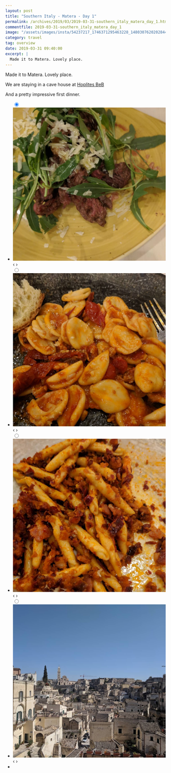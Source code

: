```yaml
---
layout: post
title: "Southern Italy - Matera - Day 1"
permalink: /archives/2019/03/2019-03-31-southern_italy_matera_day_1.html
commentfile: 2019-03-31-southern_italy_matera_day_1
image: "/assets/images/insta/54237217_1746371295463228_1480307620202844726_n_18051276190012340.jpg"
category: travel
tag: overview
date: 2019-03-31 09:40:00
excerpt: |
  Made it to Matera. Lovely place.
---
```


Made it to Matera. Lovely place.

We are staying in a cave house at [Hoplites BeB](https://maps.app.goo.gl/aUFvqrui5JaWcBJY8)

And a pretty impressive first dinner.

<ul class="slides">
    <input type="radio" name="radio-btn" id="img-1" checked="checked" />
    <li class="slide-container">
        <div class="slide">
          <a href="/assets/images/2019/56271620_2278914829013234_1582036086842277741_n_17973898510241557.jpg"><img src="/assets/images/2019/56271620_2278914829013234_1582036086842277741_n_17973898510241557.jpg" /></a>
        </div>			
    	<div class="nav">
      	     <label for="img-4" class="prev">&#x2039;</label>
      	     <label for="img-2" class="next">&#x203a;</label>
    	 </div>
    </li>    <input type="radio" name="radio-btn" id="img-2"  />
    <li class="slide-container">
        <div class="slide">
          <a href="/assets/images/2019/56218117_1985648755076776_7787123455005559408_n_17879446570322842.jpg"><img src="/assets/images/2019/56218117_1985648755076776_7787123455005559408_n_17879446570322842.jpg" /></a>
        </div>			
    	<div class="nav">
      	     <label for="img-1" class="prev">&#x2039;</label>
      	     <label for="img-3" class="next">&#x203a;</label>
    	 </div>
    </li>    <input type="radio" name="radio-btn" id="img-3"  />
    <li class="slide-container">
        <div class="slide">
          <a href="/assets/images/2019/54447269_767790346936105_2964031589762050274_n_18010781029174967.jpg"><img src="/assets/images/2019/54447269_767790346936105_2964031589762050274_n_18010781029174967.jpg" /></a>
        </div>			
    	<div class="nav">
      	     <label for="img-2" class="prev">&#x2039;</label>
      	     <label for="img-4" class="next">&#x203a;</label>
    	 </div>
    </li>
    <input type="radio" name="radio-btn" id="img-4" />
    <li class="slide-container">
        <div class="slide">
          <a href="/assets/images/insta/54237217_1746371295463228_1480307620202844726_n_18051276190012340.jpg"><img src="/assets/images/insta/54237217_1746371295463228_1480307620202844726_n_18051276190012340.jpg" /></a>
        </div>
    	<div class="nav">
      	     <label for="img-3" class="prev">&#x2039;</label>
      	     <label for="img-1" class="next">&#x203a;</label>
    	 </div>
    </li>
  <li class="nav-dots">
      <label for="img-1" class="nav-dot" id="img-dot-1"></label>
      <label for="img-2" class="nav-dot" id="img-dot-2"></label>
      <label for="img-3" class="nav-dot" id="img-dot-3"></label>
      <label for="img-4" class="nav-dot" id="img-dot-4"></label>
  </li>
</ul>
